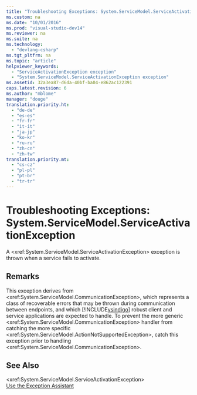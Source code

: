```yaml
---
title: "Troubleshooting Exceptions: System.ServiceModel.ServiceActivationException"
ms.custom: na
ms.date: "10/01/2016"
ms.prod: "visual-studio-dev14"
ms.reviewer: na
ms.suite: na
ms.technology: 
  - "devlang-csharp"
ms.tgt_pltfrm: na
ms.topic: "article"
helpviewer_keywords: 
  - "ServiceActivationException exception"
  - "System.ServiceModel.ServiceActivationException exception"
ms.assetid: 32a3ea87-d6da-40bf-ba04-e862ac122391
caps.latest.revision: 6
ms.author: "mblome"
manager: "douge"
translation.priority.ht: 
  - "de-de"
  - "es-es"
  - "fr-fr"
  - "it-it"
  - "ja-jp"
  - "ko-kr"
  - "ru-ru"
  - "zh-cn"
  - "zh-tw"
translation.priority.mt: 
  - "cs-cz"
  - "pl-pl"
  - "pt-br"
  - "tr-tr"
---
```

# Troubleshooting Exceptions: System.ServiceModel.ServiceActivationException
A \<xref:System.ServiceModel.ServiceActivationException> exception is thrown when a service fails to activate.  
  
## Remarks  
 This exception derives from \<xref:System.ServiceModel.CommunicationException>, which represents a class of recoverable errors that may be thrown during communication between endpoints, and which [!INCLUDE[vsindigo](../VS_not_in_toc/includes/vsindigo_md.md)] robust client and service applications are expected to handle. To prevent the more generic \<xref:System.ServiceModel.CommunicationException> handler from catching the more specific \<xref:System.ServiceModel.ActionNotSupportedException>, catch this exception prior to handling \<xref:System.ServiceModel.CommunicationException>.  
  
## See Also  
 \<xref:System.ServiceModel.ServiceActivationException>   
 [Use the Exception Assistant](../Topic/How%20to:%20Use%20the%20Exception%20Assistant.md)